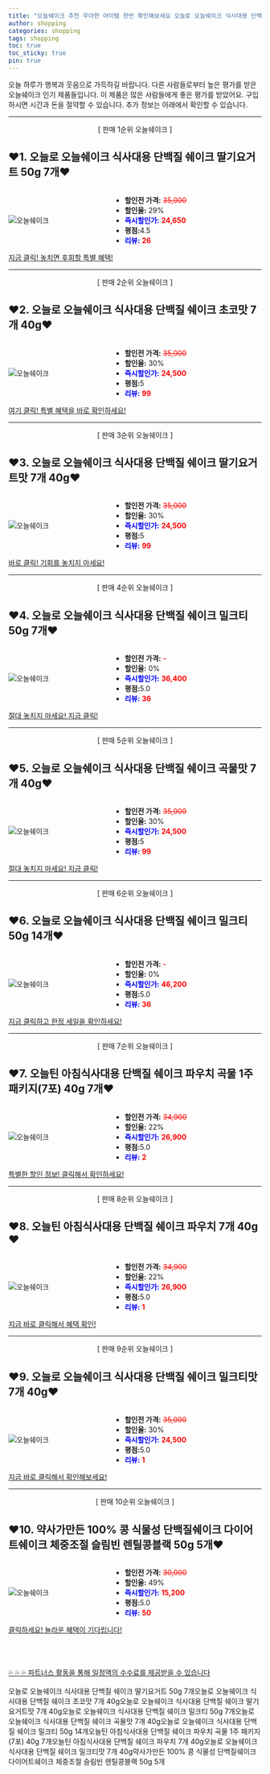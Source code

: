 ```yaml
---
title: "오늘쉐이크 추천 우아한 아이템 한번 확인해보세요 오늘로 오늘쉐이크 식사대용 단백질 쉐이크"
author: shopping
categories: shopping
tags: shopping
toc: true
toc_sticky: true
pin: true
---
```

오늘 하루가 행복과 웃음으로 가득하길 바랍니다. 다른 사람들로부터 높은 평가를 받은 오늘쉐이크 인기 제품들입니다. 이 제품은 많은 사람들에게 좋은 평가를 받았어요. 구입하시면 시간과 돈을 절약할 수 있습니다. 추가 정보는 아래에서 확인할 수 있습니다.

---
<p class="toplist" style="margin: 0 auto; display: block; width: fit-content;">[ 판매 1순위 오늘쉐이크 ]</p>

<h2><strong>❤️1. 오늘로 오늘쉐이크 식사대용 단백질 쉐이크 딸기요거트 50g 7개❤️</strong></h2>

<div style="display: flex; align-items: center;">
    <div style="flex: 0.4;">
        <img src="https://thumbnail9.coupangcdn.com/thumbnails/remote/230x230ex/image/vendor_inventory/7b65/247dfacc62999fd212ff57614e5b49172557fe1481e312430bb2eb894db9.jpg" alt="오늘쉐이크" style="max-width: 100%;">
    </div>
    <div style="flex: 0.6; margin-left: 10px;">
        <ul>
            <li><strong>할인전 가격:</strong> <del style="color: red;">35,000</del></li>
            <li><strong>할인율:</strong> 29%</li>
            <li><span style='color:blue'><strong>즉시할인가:</strong></span> <span style='color:red'><strong>24,650</strong></span></li>
            <li><strong>평점:</strong>4.5</li>
            <li><span style='color:blue'><strong>리뷰:</strong></span> <span style='color:red'><strong>26</strong></span></li>
        </ul>
    </div>
</div>
<div class="center">
    <a href="https://selin100587.github.io?lptag=AF9450613&subid=githubio&pageKey=7662301451&traceid=V0-153&itemId=20417031566&vendorItemId=86533702966" class="myButton">
        지금 클릭! 놓치면 후회할 특별 혜택!
    </a>
</div>


---
<p class="toplist" style="margin: 0 auto; display: block; width: fit-content;">[ 판매 2순위 오늘쉐이크 ]</p>

<h2><strong>❤️2. 오늘로 오늘쉐이크 식사대용 단백질 쉐이크 초코맛 7개 40g❤️</strong></h2>

<div style="display: flex; align-items: center;">
    <div style="flex: 0.4;">
        <img src="https://thumbnail7.coupangcdn.com/thumbnails/remote/230x230ex/image/vendor_inventory/72d0/7bcb703fd79e62ba1133e202b0d956dd83c6c458d0108d1e2a28345ba59e.jpg" alt="오늘쉐이크" style="max-width: 100%;">
    </div>
    <div style="flex: 0.6; margin-left: 10px;">
        <ul>
            <li><strong>할인전 가격:</strong> <del style="color: red;">35,000</del></li>
            <li><strong>할인율:</strong> 30%</li>
            <li><span style='color:blue'><strong>즉시할인가:</strong></span> <span style='color:red'><strong>24,500</strong></span></li>
            <li><strong>평점:</strong>5</li>
            <li><span style='color:blue'><strong>리뷰:</strong></span> <span style='color:red'><strong>99</strong></span></li>
        </ul>
    </div>
</div>
<div class="center">
    <a href="https://selin100587.github.io?lptag=AF9450613&subid=githubio&pageKey=8192387597&traceid=V0-153&itemId=23695302268&vendorItemId=90477240168" class="myButton">
        여기 클릭! 특별 혜택을 바로 확인하세요!
    </a>
</div>


---
<p class="toplist" style="margin: 0 auto; display: block; width: fit-content;">[ 판매 3순위 오늘쉐이크 ]</p>

<h2><strong>❤️3. 오늘로 오늘쉐이크 식사대용 단백질 쉐이크 딸기요거트맛 7개 40g❤️</strong></h2>

<div style="display: flex; align-items: center;">
    <div style="flex: 0.4;">
        <img src="https://thumbnail6.coupangcdn.com/thumbnails/remote/230x230ex/image/vendor_inventory/5d55/1c714271300fbc4a0891ebc71aab82f80d0427a9bde9fb9ccc3251dda754.jpg" alt="오늘쉐이크" style="max-width: 100%;">
    </div>
    <div style="flex: 0.6; margin-left: 10px;">
        <ul>
            <li><strong>할인전 가격:</strong> <del style="color: red;">35,000</del></li>
            <li><strong>할인율:</strong> 30%</li>
            <li><span style='color:blue'><strong>즉시할인가:</strong></span> <span style='color:red'><strong>24,500</strong></span></li>
            <li><strong>평점:</strong>5</li>
            <li><span style='color:blue'><strong>리뷰:</strong></span> <span style='color:red'><strong>99</strong></span></li>
        </ul>
    </div>
</div>
<div class="center">
    <a href="https://selin100587.github.io?lptag=AF9450613&subid=githubio&pageKey=8192523939&traceid=V0-153&itemId=23451306587&vendorItemId=90478068579" class="myButton">
        바로 클릭! 기회를 놓치지 마세요!
    </a>
</div>


---
<p class="toplist" style="margin: 0 auto; display: block; width: fit-content;">[ 판매 4순위 오늘쉐이크 ]</p>

<h2><strong>❤️4. 오늘로 오늘쉐이크 식사대용 단백질 쉐이크 밀크티 50g 7개❤️</strong></h2>

<div style="display: flex; align-items: center;">
    <div style="flex: 0.4;">
        <img src="https://thumbnail7.coupangcdn.com/thumbnails/remote/230x230ex/image/vendor_inventory/5b1c/6c8323c91d957cfc15cce27ede525517728d937e930e43e25a9d1782a371.jpg" alt="오늘쉐이크" style="max-width: 100%;">
    </div>
    <div style="flex: 0.6; margin-left: 10px;">
        <ul>
            <li><strong>할인전 가격:</strong> <del style="color: red;">-</del></li>
            <li><strong>할인율:</strong> 0%</li>
            <li><span style='color:blue'><strong>즉시할인가:</strong></span> <span style='color:red'><strong>36,400</strong></span></li>
            <li><strong>평점:</strong>5.0</li>
            <li><span style='color:blue'><strong>리뷰:</strong></span> <span style='color:red'><strong>36</strong></span></li>
        </ul>
    </div>
</div>
<div class="center">
    <a href="https://selin100587.github.io?lptag=AF9450613&subid=githubio&pageKey=7728498466&traceid=V0-153&itemId=20417031567&vendorItemId=90713955327" class="myButton">
        절대 놓치지 마세요! 지금 클릭!
    </a>
</div>


---
<p class="toplist" style="margin: 0 auto; display: block; width: fit-content;">[ 판매 5순위 오늘쉐이크 ]</p>

<h2><strong>❤️5. 오늘로 오늘쉐이크 식사대용 단백질 쉐이크 곡물맛 7개 40g❤️</strong></h2>

<div style="display: flex; align-items: center;">
    <div style="flex: 0.4;">
        <img src="https://thumbnail10.coupangcdn.com/thumbnails/remote/230x230ex/image/vendor_inventory/0c67/5290a826d99d8416901674e2721438d2e2fca532e4eae1c7a6199891e19b.jpg" alt="오늘쉐이크" style="max-width: 100%;">
    </div>
    <div style="flex: 0.6; margin-left: 10px;">
        <ul>
            <li><strong>할인전 가격:</strong> <del style="color: red;">35,000</del></li>
            <li><strong>할인율:</strong> 30%</li>
            <li><span style='color:blue'><strong>즉시할인가:</strong></span> <span style='color:red'><strong>24,500</strong></span></li>
            <li><strong>평점:</strong>5</li>
            <li><span style='color:blue'><strong>리뷰:</strong></span> <span style='color:red'><strong>99</strong></span></li>
        </ul>
    </div>
</div>
<div class="center">
    <a href="https://selin100587.github.io?lptag=AF9450613&subid=githubio&pageKey=8192505391&traceid=V0-153&itemId=23451186608&vendorItemId=90477948795" class="myButton">
        절대 놓치지 마세요! 지금 클릭!
    </a>
</div>


---
<p class="toplist" style="margin: 0 auto; display: block; width: fit-content;">[ 판매 6순위 오늘쉐이크 ]</p>

<h2><strong>❤️6. 오늘로 오늘쉐이크 식사대용 단백질 쉐이크 밀크티 50g 14개❤️</strong></h2>

<div style="display: flex; align-items: center;">
    <div style="flex: 0.4;">
        <img src="https://thumbnail8.coupangcdn.com/thumbnails/remote/230x230ex/image/vendor_inventory/c286/5ca834955b4a007a45791725f70acd50bcf8b54455b05f8da6976e33dfcd.jpg" alt="오늘쉐이크" style="max-width: 100%;">
    </div>
    <div style="flex: 0.6; margin-left: 10px;">
        <ul>
            <li><strong>할인전 가격:</strong> <del style="color: red;">-</del></li>
            <li><strong>할인율:</strong> 0%</li>
            <li><span style='color:blue'><strong>즉시할인가:</strong></span> <span style='color:red'><strong>46,200</strong></span></li>
            <li><strong>평점:</strong>5.0</li>
            <li><span style='color:blue'><strong>리뷰:</strong></span> <span style='color:red'><strong>36</strong></span></li>
        </ul>
    </div>
</div>
<div class="center">
    <a href="https://selin100587.github.io?lptag=AF9450613&subid=githubio&pageKey=7728498466&traceid=V0-153&itemId=21800681774&vendorItemId=88849261178" class="myButton">
        지금 클릭하고 한정 세일을 확인하세요!
    </a>
</div>


---
<p class="toplist" style="margin: 0 auto; display: block; width: fit-content;">[ 판매 7순위 오늘쉐이크 ]</p>

<h2><strong>❤️7. 오늘틴 아침식사대용 단백질 쉐이크 파우치 곡물 1주 패키지(7포) 40g 7개❤️</strong></h2>

<div style="display: flex; align-items: center;">
    <div style="flex: 0.4;">
        <img src="https://thumbnail9.coupangcdn.com/thumbnails/remote/230x230ex/image/vendor_inventory/b4c7/cd62228f6896f932a601e2f4be1ebd19569642f6ede3db158286c5bd869a.jpg" alt="오늘쉐이크" style="max-width: 100%;">
    </div>
    <div style="flex: 0.6; margin-left: 10px;">
        <ul>
            <li><strong>할인전 가격:</strong> <del style="color: red;">34,900</del></li>
            <li><strong>할인율:</strong> 22%</li>
            <li><span style='color:blue'><strong>즉시할인가:</strong></span> <span style='color:red'><strong>26,900</strong></span></li>
            <li><strong>평점:</strong>5.0</li>
            <li><span style='color:blue'><strong>리뷰:</strong></span> <span style='color:red'><strong>2</strong></span></li>
        </ul>
    </div>
</div>
<div class="center">
    <a href="https://selin100587.github.io?lptag=AF9450613&subid=githubio&pageKey=8203778392&traceid=V0-153&itemId=19096061560&vendorItemId=89850581400" class="myButton">
        특별한 할인 정보! 클릭해서 확인하세요!
    </a>
</div>


---
<p class="toplist" style="margin: 0 auto; display: block; width: fit-content;">[ 판매 8순위 오늘쉐이크 ]</p>

<h2><strong>❤️8. 오늘틴 아침식사대용 단백질 쉐이크 파우치 7개 40g❤️</strong></h2>

<div style="display: flex; align-items: center;">
    <div style="flex: 0.4;">
        <img src="https://thumbnail7.coupangcdn.com/thumbnails/remote/230x230ex/image/vendor_inventory/6997/4a8543b53104b7bfb05a47b1c85d875230f5d61905e5fcf8fafb8e4c4e20.jpg" alt="오늘쉐이크" style="max-width: 100%;">
    </div>
    <div style="flex: 0.6; margin-left: 10px;">
        <ul>
            <li><strong>할인전 가격:</strong> <del style="color: red;">34,900</del></li>
            <li><strong>할인율:</strong> 22%</li>
            <li><span style='color:blue'><strong>즉시할인가:</strong></span> <span style='color:red'><strong>26,900</strong></span></li>
            <li><strong>평점:</strong>5.0</li>
            <li><span style='color:blue'><strong>리뷰:</strong></span> <span style='color:red'><strong>1</strong></span></li>
        </ul>
    </div>
</div>
<div class="center">
    <a href="https://selin100587.github.io?lptag=AF9450613&subid=githubio&pageKey=7762453946&traceid=V0-153&itemId=23766585203&vendorItemId=89850581410" class="myButton">
        지금 바로 클릭해서 혜택 확인!
    </a>
</div>


---
<p class="toplist" style="margin: 0 auto; display: block; width: fit-content;">[ 판매 9순위 오늘쉐이크 ]</p>

<h2><strong>❤️9. 오늘로 오늘쉐이크 식사대용 단백질 쉐이크 밀크티맛 7개 40g❤️</strong></h2>

<div style="display: flex; align-items: center;">
    <div style="flex: 0.4;">
        <img src="https://thumbnail6.coupangcdn.com/thumbnails/remote/230x230ex/image/vendor_inventory/e223/009bcac8b9ad973ad1003497834c5dc920ebeb7f7b9f131ccfd1d744abcc.jpg" alt="오늘쉐이크" style="max-width: 100%;">
    </div>
    <div style="flex: 0.6; margin-left: 10px;">
        <ul>
            <li><strong>할인전 가격:</strong> <del style="color: red;">35,000</del></li>
            <li><strong>할인율:</strong> 30%</li>
            <li><span style='color:blue'><strong>즉시할인가:</strong></span> <span style='color:red'><strong>24,500</strong></span></li>
            <li><strong>평점:</strong>5.0</li>
            <li><span style='color:blue'><strong>리뷰:</strong></span> <span style='color:red'><strong>1</strong></span></li>
        </ul>
    </div>
</div>
<div class="center">
    <a href="https://selin100587.github.io?lptag=AF9450613&subid=githubio&pageKey=8192532629&traceid=V0-153&itemId=23451366227&vendorItemId=90478127092" class="myButton">
        지금 바로 클릭해서 확인해보세요!
    </a>
</div>


---
<p class="toplist" style="margin: 0 auto; display: block; width: fit-content;">[ 판매 10순위 오늘쉐이크 ]</p>

<h2><strong>❤️10. 약사가만든 100% 콩 식물성 단백질쉐이크 다이어트쉐이크 체중조절 슬림빈 렌틸콩블랙 50g 5개❤️</strong></h2>

<div style="display: flex; align-items: center;">
    <div style="flex: 0.4;">
        <img src="https://thumbnail8.coupangcdn.com/thumbnails/remote/230x230ex/image/vendor_inventory/e1e9/c3bffbcbfab78c66e9a4fc6b242ea7f2efec24f1ae4480e47b1b05c2816c.png" alt="오늘쉐이크" style="max-width: 100%;">
    </div>
    <div style="flex: 0.6; margin-left: 10px;">
        <ul>
            <li><strong>할인전 가격:</strong> <del style="color: red;">30,000</del></li>
            <li><strong>할인율:</strong> 49%</li>
            <li><span style='color:blue'><strong>즉시할인가:</strong></span> <span style='color:red'><strong>15,200</strong></span></li>
            <li><strong>평점:</strong>5.0</li>
            <li><span style='color:blue'><strong>리뷰:</strong></span> <span style='color:red'><strong>50</strong></span></li>
        </ul>
    </div>
</div>
<div class="center">
    <a href="https://selin100587.github.io?lptag=AF9450613&subid=githubio&pageKey=7561090279&traceid=V0-153&itemId=19920032343&vendorItemId=87028687925" class="myButton">
        클릭하세요! 놀라운 혜택이 기다립니다!
    </a>
</div>

<br><br><br>[💦 💦 💦 파트너스 활동을 통해 일정액의 수수료를 제공받을 수 있습니다](https://link.coupang.com/a/bcpT2c)<br><br>오늘로 오늘쉐이크 식사대용 단백질 쉐이크 딸기요거트 50g 7개오늘로 오늘쉐이크 식사대용 단백질 쉐이크 초코맛 7개 40g오늘로 오늘쉐이크 식사대용 단백질 쉐이크 딸기요거트맛 7개 40g오늘로 오늘쉐이크 식사대용 단백질 쉐이크 밀크티 50g 7개오늘로 오늘쉐이크 식사대용 단백질 쉐이크 곡물맛 7개 40g오늘로 오늘쉐이크 식사대용 단백질 쉐이크 밀크티 50g 14개오늘틴 아침식사대용 단백질 쉐이크 파우치 곡물 1주 패키지(7포) 40g 7개오늘틴 아침식사대용 단백질 쉐이크 파우치 7개 40g오늘로 오늘쉐이크 식사대용 단백질 쉐이크 밀크티맛 7개 40g약사가만든 100% 콩 식물성 단백질쉐이크 다이어트쉐이크 체중조절 슬림빈 렌틸콩블랙 50g 5개